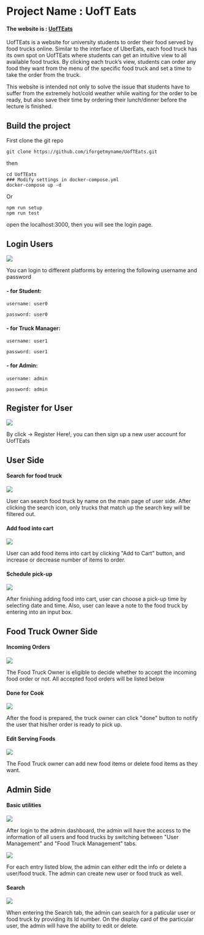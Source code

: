 # Project Name : UofT Eats

#### The website is : [UofTEats](uofteats.unionoftrash.org)

UofTEats is a website for university students to order their food served by food trucks online. Similar to the interface of UberEats, each food truck has its own spot on UofTEats where students can get an intuitive view to all available food trucks. By clicking each truck’s view, students can order any food they want from the menu of the specific food truck and set a time to take the order from the truck.

This website is intended not only to solve the issue that students have to suffer from the extremely hot/cold weather while waiting for the order to be ready, but also save their time by ordering their lunch/dinner before the lecture is finished.


## Build the project

First clone the git repo

```
git clone https://github.com/iforgetmyname/UofTEats.git
```

then

```
cd UofTEats
### Modify settings in docker-compose.yml
docker-compose up -d
```

Or

```
npm run setup
npm run test
```

open the localhost:3000, then you will see the login page.

## Login Users

<img src="./client/public/login.png" />

You can login to different platforms by entering the following username and password 

#### - for Student:
    username: user0

    password: user0

#### - for Truck Manager:
    username: user1

    password: user1

#### - for Admin:
    username: admin

    password: admin

## Register for User

<img src="./client/public/register.png" />

By click -> Register Here!, you can then sign up a new user account for UofTEats

## User Side

#### Search for food truck

<img src="./client/public/SearchTruck.gif">

User can search food truck by name on the main page of user side. After clicking the search icon, only trucks that match up the search key will be filtered out.

#### Add food into cart

<img src="./client/public/OrderFood.gif">

User can add food items into cart by clicking "Add to Cart" button, and increase or decrease number of items to order. 

#### Schedule pick-up

<img src="./client/public/SchedualFood.gif">

After finishing adding food into cart, user can choose a pick-up time by selecting date and time. Also, user can leave a note to the food truck by entering into an input box.

## Food Truck Owner Side

#### Incoming Orders

<img src="./client/public/FtOrders.gif">

The Food Truck Owner is eligible to decide whether to accept the incoming food order or not. All accepted food orders will be listed below

#### Done for Cook

<img src="./client/public/DoneOrder.gif">

After the food is prepared, the truck owner can click "done" button to notify the user that his/her order is ready to pick up.

#### Edit Serving Foods

<img src="./client/public/EditFood.gif">

The Food Truck owner can add new food items or delete food items as they want.

## Admin Side

#### Basic utilities

<img src="./client/public/adminViews.gif">

After login to the admin dashboard, the admin will have the access to the information of all users and food trucks by switching between "User Management" and "Food Truck Management" tabs.

<img src="./client/public/EditUser.gif">

For each entry listed blow, the admin can either edit the info or delete a user/food truck. The admin can create new user or food truck as well.

#### Search

<img src="./client/public/SearchView.gif">

When entering the Search tab, the admin can search for a paticular user or food truck by providing its Id number. On the display card of the particular user, the admin will have the ability to edit or delete.
